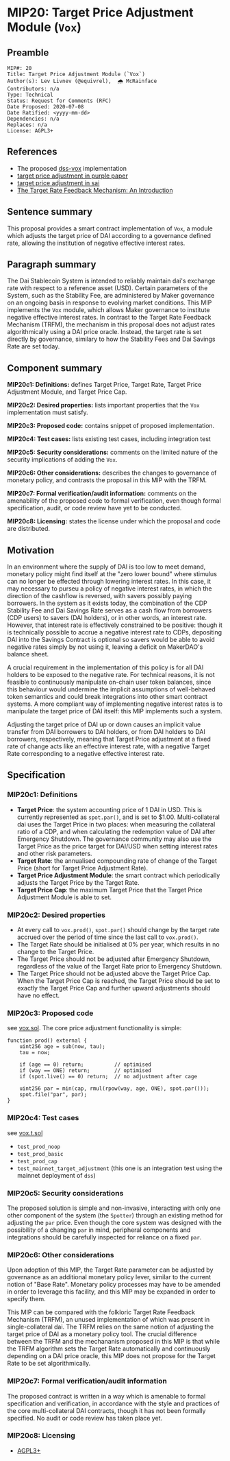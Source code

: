 # MIP20: Target Price Adjustment Module (`Vox`)

## Preamble
```
MIP#: 20
Title: Target Price Adjustment Module (`Vox`)
Author(s): Lev Livnev (@equivrel), ￼🌧️ McRainface
Contributors: n/a
Type: Technical
Status: Request for Comments (RFC)
Date Proposed: 2020-07-08
Date Ratified: <yyyy-mm-dd>
Dependencies: n/a
Replaces: n/a
License: AGPL3+
```
## References

- The proposed [dss-vox](https://github.com/livnev/dss-vox) implementation
- [target price adjustment in purple paper](https://makerdao.com/purple/#sec-4-3)
- [target price adjustment in sai](https://github.com/makerdao/sai/blob/master/src/vox.sol#L63)
- [The Target Rate Feedback Mechanism: An Introduction](https://forum.makerdao.com/t/the-target-rate-feedback-mechanism-an-introduction/2319)

## Sentence summary

This proposal provides a smart contract implementation of `Vox`, a module which adjusts the target price of DAI according to a governance defined rate, allowing the institution of negative effective interest rates.

## Paragraph summary

The Dai Stablecoin System is intended to reliably maintain dai's exchange rate with respect to a reference asset (USD). Certain parameters of the System, such as the Stability Fee, are administered by Maker governance on an ongoing basis in response to evolving market conditions. This MIP implements the `Vox` module, which allows Maker governance to institute negative effective interest rates. In contrast to the Target Rate Feedback Mechanism (TRFM), the mechanism in this proposal does not adjust rates algorithmically using a DAI price oracle. Instead, the target rate is set directly by governance, similary to how the Stability Fees and Dai Savings Rate are set today. 

## Component summary

**MIP20c1: Definitions:** defines Target Price, Target Rate, Target Price Adjustment Module, and Target Price Cap.

**MIP20c2: Desired properties:** lists important properties that the `Vox` implementation must satisfy.

**MIP20c3: Proposed code:** contains snippet of proposed implementation.

**MIP20c4: Test cases:** lists existing test cases, including integration test

**MIP20c5: Security considerations:** comments on the limited nature of the security implications of adding the `Vox`.

**MIP20c6: Other considerations:** describes the changes to governance of monetary policy, and contrasts the proposal in this MIP with the TRFM.

**MIP20c7: Formal verification/audit information:** comments on the amenability of the proposed code to formal verification, even though formal specification, audit, or code review have yet to be conducted.

**MIP20c8: Licensing:** states the license under which the proposal and code are distributed.


## Motivation

In an environment where the supply of DAI is too low to meet demand, monetary policy might find itself at the "zero lower bound" where stimulus can no longer be effected through lowering interest rates. In this case, it may necessary to purseu a policy of negative interest rates, in which the direction of the cashflow is reversed, with savers possibly paying borrowers. In the system as it exists today, the combination of the CDP Stability Fee and Dai Savings Rate serves as a cash flow from borrowers (CDP users) to savers (DAI holders), or in other words, an interest rate. However, that interest rate is effectively constrained to be positive: though it is technically possible to accrue a negative interest rate to CDPs, depositing DAI into the Savings Contract is optional so savers would be able to avoid negative rates simply by not using it, leaving a deficit on MakerDAO's balance sheet.

A crucial requirement in the implementation of this policy is for all DAI holders to be exposed to the negative rate. For technical reasons, it is not feasible to continuously manipulate on-chain user token balances, since this behaviour would undermine the implicit assumptions of well-behaved token semantics and could break integrations into other smart contract systems. A more compliant way of implementing negative interest rates is to manipulate the target price of DAI itself: this MIP implements such a system.

Adjusting the target price of DAI up or down causes an implicit value transfer from DAI borrowers to DAI holders, or from DAI holders to DAI borrowers, respectively, meaning that Target Price adjustment at a fixed rate of change acts like an effective interest rate, with a negative Target Rate corresponding to a negative effective interest rate.

## Specification

### MIP20c1: Definitions

- **Target Price**: the system accounting price of 1 DAI in USD. This is currently represented as `spot.par()`, and is set to $1.00. Multi-collateral dai uses the Target Price in two places: when measuring the collateral ratio of a CDP, and when calculating the redemption value of DAI after Emergency Shutdown. The governance community may also use the Target Price as the price target for DAI/USD when setting interest rates and other risk parameters.
- **Target Rate**: the annualised compounding rate of change of the Target Price (short for Target Price Adjustment Rate).
- **Target Price Adjustment Module**: the smart contract which periodically adjusts the Target Price by the Target Rate.
- **Target Price Cap**: the maximum Target Price that the Target Price Adjustment Module is able to set.

### MIP20c2: Desired properties

- At every call to `vox.prod()`, `spot.par()` should change by the target rate accrued over the period of time since the last call to `vox.prod()`.
- The Target Rate should be initialised at 0% per year, which results in no change to the Target Price.
- The Target Price should not be adjusted after Emergency Shutdown, regardless of the value of the Target Rate prior to Emergency Shutdown.
- The Target Price should not be adjusted above the Target Price Cap. When the Target Price Cap is reached, the Target Price should be set to exactly the Target Price Cap and further upward adjustments should have no effect.

### MIP20c3: Proposed code
   see [vox.sol](https://github.com/livnev/dss-vox/blob/master/src/vox.sol). The core price adjustment functionality is simple:

```
function prod() external {
    uint256 age = sub(now, tau);
    tau = now;

    if (age == 0) return;          // optimised
    if (way == ONE) return;        // optimised
    if (spot.live() == 0) return;  // no adjustment after cage

    uint256 par = min(cap, rmul(rpow(way, age, ONE), spot.par()));
    spot.file("par", par);
}
```

### MIP20c4: Test cases

see [vox.t.sol](https://github.com/livnev/dss-vox/blob/master/src/vox.t.sol)

- `test_prod_noop`
- `test_prod_basic`
- `test_prod_cap`
- `test_mainnet_target_adjustment` (this one is an integration test using the mainnet deployment of `dss`)

### MIP20c5: Security considerations

The proposed solution is simple and non-invasive, interacting with only one other component of the system (the `Spotter`) through an existing method for adjusting the `par` price. Even though the core system was designed with the possibility of a changing `par` in mind, peripheral components and integrations should be carefully inspected for reliance on a fixed `par`.

### MIP20c6: Other considerations

Upon adoption of this MIP, the Target Rate parameter can be adjusted by governance as an additional monetary policy lever, similar to the current notion of "Base Rate". Monetary policy processes may have to be amended in order to leverage this facility, and this MIP may be expanded in order to specify them.

This MIP can be compared with the folkloric Target Rate Feedback Mechanism (TRFM), an unused implementation of which was present in single-collateral dai. The TRFM relies on the same notion of adjusting the target price of DAI as a monetary policy tool. The crucial difference between the TRFM and the mechananism proposed in this MIP is that while the TRFM algorithm sets the Target Rate automatically and continuously depending on a DAI price oracle, this MIP does not propose for the Target Rate to be set algorithmically.

### MIP20c7: Formal verification/audit information

The proposed contract is written in a way which is amenable to formal specification and verification, in accordance with the style and practices of the core multi-collateral DAI contracts, though it has not been formally specified. No audit or code review has taken place yet.

### MIP20c8: Licensing
   - [AGPL3+](https://www.gnu.org/licenses/agpl-3.0.en.html)
